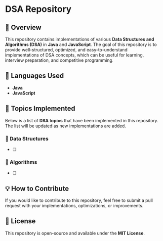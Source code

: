 # DSA Repository  

## 📌 Overview  
This repository contains implementations of various **Data Structures and Algorithms (DSA)** in **Java** and **JavaScript**. The goal of this repository is to provide well-structured, optimized, and easy-to-understand implementations of DSA concepts, which can be useful for learning, interview preparation, and competitive programming.  

## 🚀 Languages Used  
- **Java**  
- **JavaScript**  

## 📖 Topics Implemented  
Below is a list of **DSA topics** that have been implemented in this repository. The list will be updated as new implementations are added.  

### 🔹 **Data Structures**  
- [ ]  

### 🔹 **Algorithms**  
- [ ]  

## 💡 How to Contribute  
If you would like to contribute to this repository, feel free to submit a pull request with your implementations, optimizations, or improvements.  

## 📜 License  
This repository is open-source and available under the **MIT License**.



